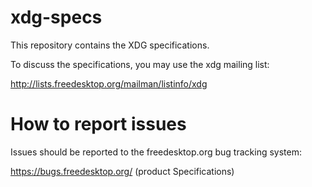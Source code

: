 xdg-specs
=========

This repository contains the XDG specifications.

To discuss the specifications, you may use the xdg mailing list:

  http://lists.freedesktop.org/mailman/listinfo/xdg


How to report issues
====================

Issues should be reported to the freedesktop.org bug tracking system:

   https://bugs.freedesktop.org/ (product Specifications)
